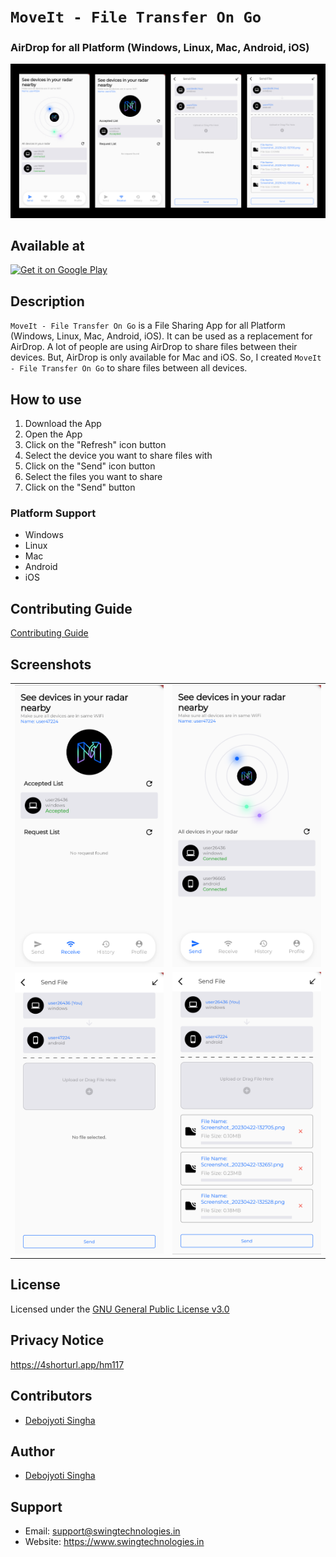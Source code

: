 # `MoveIt - File Transfer On Go`

### AirDrop for all Platform (Windows, Linux, Mac, Android, iOS)

<p align="center">
<img src="screenshots/feature_graphic.jpg">
</p>

## Available at

<p align="left">
<a href="https://play.google.com/store/apps/details?id=com.swing.moveit">
    <img alt="Get it on Google Play"
        height="80"
        src="https://play.google.com/intl/en_us/badges/images/generic/en_badge_web_generic.png" />
</a>
</p>

## Description

`MoveIt - File Transfer On Go` is a File Sharing App for all Platform (Windows, Linux, Mac, Android,
iOS). It can be used as a replacement for AirDrop.
A lot of people are using AirDrop to share files between their devices. But, AirDrop is only
available for Mac and iOS. So, I created `MoveIt - File Transfer On Go` to share files between all
devices.

## How to use

1. Download the App
2. Open the App
3. Click on the "Refresh" icon button
4. Select the device you want to share files with
5. Click on the "Send" icon button
6. Select the files you want to share
7. Click on the "Send" button

### Platform Support

- Windows
- Linux
- Mac
- Android
- iOS

## Contributing Guide

[Contributing Guide](https://github.com/debojyoti452/move_it_file_transfer/blob/main/CONTRIBUTING.md)

## Screenshots
<table>
  <tr>
    <td><img src="screenshots/Screenshot_20230422-132528.png" width="250"></td>
    <td><img src="screenshots/Screenshot_20230422-132651.png" width="250"></td>
  </tr>
  <tr>
    <td><img src="screenshots/Screenshot_20230422-132705.png" width="250"></td>
    <td><img src="screenshots/Screenshot_20230422-132807.png" width="250"></td>
  </tr>
</table>

## License

Licensed under
the [GNU General Public License v3.0](https://github.com/debojyoti452/move_app/blob/main/LICENSE)

## Privacy Notice

https://4shorturl.app/hm117

## Contributors

- [Debojyoti Singha](https://debojyoti452.com)

## Author

- [Debojyoti Singha](https://debojyoti452.com)

## Support

- Email: support@swingtechnologies.in
- Website: https://www.swingtechnologies.in
